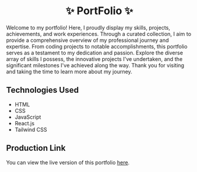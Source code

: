 <h1 align="center">
       ✨  PortFolio  ✨
</h1>

Welcome to my portfolio! Here, I proudly display my skills, projects, achievements, and work experiences. Through a curated collection, I aim to provide a comprehensive overview of my professional journey and expertise. From coding projects to notable accomplishments, this portfolio serves as a testament to my dedication and passion. Explore the diverse array of skills I possess, the innovative projects I've undertaken, and the significant milestones I've achieved along the way. Thank you for visiting and taking the time to learn more about my journey.

## Technologies Used

- HTML
- CSS
- JavaScript
- React.js
- Tailwind CSS

## Production Link

You can view the live version of this portfolio [here](https://portfolio-sumit-khandelwal.netlify.app/).
